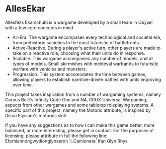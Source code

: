 # AllesEkar
Allesfezs Ekarschubi is a wargame developed by a small team in Obyxel with a few core concepts in mind.
* All-Era. The wargame encompases every technological and societal era, from prehistoric societies to the most futuristic of battlefronts.
* Active-Reactive. During a player's active turn, other players are made to take on a reactive role, choosing what their units do in response.
* Scalable. This wargame accompanies any number of models, and all types of models. Small skirmishes with meideval warbands to futuristic warfare with vehicles and monsters.
* Progression. This system accomodates the time between games, allowing players to establish narritive-driven battles with units improving over time.

This project takes inspiration from a number of wargaming systems, namely Corvus Belli's Infinity Code One and N4, CRUX Universal Wargaming, aspects from other wargames and some tabletop roleplaying systems. A specific part of this project, namely the Motoric attribute, is inspired by Disco Elysium's motorics skill.

If you have any suggestions as to how I can make this game better, more balanced, or more interesting, please get in contact.
For the purposes of licensing, please attribute in full the following line:
Efarhiannongwydionglynaeron 'I_Camioneta' Ifan Glyn Rhys
